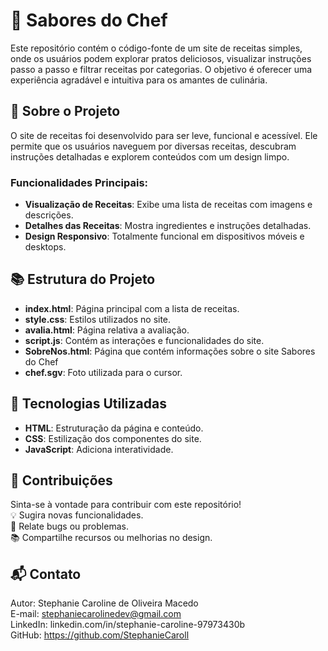 # 🍴 Sabores do Chef

Este repositório contém o código-fonte de um site de receitas simples, onde os usuários podem explorar pratos deliciosos, visualizar instruções passo a passo e filtrar receitas por categorias. O objetivo é oferecer uma experiência agradável e intuitiva para os amantes de culinária.

## 🌟 Sobre o Projeto

O site de receitas foi desenvolvido para ser leve, funcional e acessível. Ele permite que os usuários naveguem por diversas receitas, descubram instruções detalhadas e explorem conteúdos com um design limpo.

### Funcionalidades Principais:
- **Visualização de Receitas**: Exibe uma lista de receitas com imagens e descrições.
- **Detalhes das Receitas**: Mostra ingredientes e instruções detalhadas.
- **Design Responsivo**: Totalmente funcional em dispositivos móveis e desktops.

## 📚 Estrutura do Projeto

- **index.html**: Página principal com a lista de receitas.
- **style.css**: Estilos utilizados no site.
- **avalia.html**: Página relativa a avaliação.
- **script.js**: Contém as interações e funcionalidades do site.
- **SobreNos.html**: Página que contém informações sobre o site Sabores do Chef
- **chef.sgv**: Foto utilizada para o cursor.

## 🚀 Tecnologias Utilizadas

- **HTML**: Estruturação da página e conteúdo.
- **CSS**: Estilização dos componentes do site.
- **JavaScript**: Adiciona interatividade.

## 🤝 Contribuições
Sinta-se à vontade para contribuir com este repositório! <br>
💡 Sugira novas funcionalidades.<br>
🐛 Relate bugs ou problemas.<br>
📚 Compartilhe recursos ou melhorias no design.<br>

## 📬 Contato
Autor: Stephanie Caroline de Oliveira Macedo <br>
E-mail: stephaniecarolinedev@gmail.com <br>
LinkedIn: linkedin.com/in/stephanie-caroline-97973430b <br>
GitHub: https://github.com/StephanieCaroll <br>








